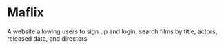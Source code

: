 # Maflix
A website allowing users to sign up and login, search films by title, actors, released data, and directors
